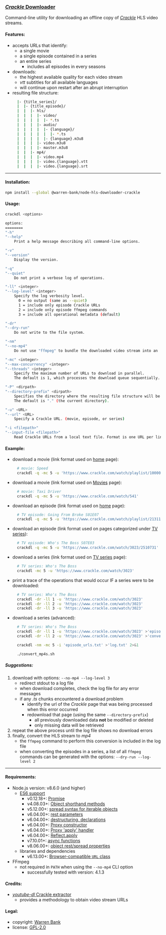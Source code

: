 ### [_Crackle_ Downloader](https://github.com/warren-bank/node-hls-downloader-crackle)

Command-line utility for downloading an offline copy of [_Crackle_](https://www.crackle.com/) HLS video streams.

#### Features:

* accepts URLs that identify:
  - a single movie
  - a single episode contained in a series
  - an entire series
    * includes all episodes in every seasons
* downloads:
  - the highest available quality for each video stream
  - _vtt_ subtitles for all available languages
  - will continue upon restart after an abrupt interruption
* resulting file structure:
  ```bash
    |- {title_series}/
    |  |- {title_episode}/
    |  |  |- hls/
    |  |  |  |- video/
    |  |  |  |  |- *.ts
    |  |  |  |- audio/
    |  |  |  |  |- {language}/
    |  |  |  |  |  |- *.ts
    |  |  |  |  |- {language}.m3u8
    |  |  |  |- video.m3u8
    |  |  |  |- master.m3u8
    |  |  |- mp4/
    |  |  |  |- video.mp4
    |  |  |  |- video.{language}.vtt
    |  |  |  |- video.{language}.srt
  ```

- - - -

#### Installation:

```bash
npm install --global @warren-bank/node-hls-downloader-crackle
```

#### Usage:

```bash
crackdl <options>

options:
========
"-h"
"--help"
    Print a help message describing all command-line options.

"-v"
"--version"
    Display the version.

"-q"
"--quiet"
    Do not print a verbose log of operations.

"-ll" <integer>
"--log-level" <integer>
    Specify the log verbosity level.
      0 = no output (same as --quiet)
      1 = include only episode Crackle URLs
      2 = include only episode ffmpeg commands
      3 = include all operational metadata (default)

"-dr"
"--dry-run"
    Do not write to the file system.

"-nm"
"--no-mp4"
    Do not use "ffmpeg" to bundle the downloaded video stream into an .mp4 file container.

"-mc" <integer>
"--max-concurrency" <integer>
"--threads" <integer>
    Specify the maximum number of URLs to download in parallel.
    The default is 1, which processes the download queue sequentially.

"-P" <dirpath>
"--directory-prefix" <dirpath>
    Specifies the directory where the resulting file structure will be saved to.
    The default is "." (the current directory).

"-u" <URL>
"--url" <URL>
    Specify a Crackle URL. (movie, episode, or series)

"-i <filepath>"
"--input-file <filepath>"
    Read Crackle URLs from a local text file. Format is one URL per line.
```

#### Example:

* download a movie (link format used on [home](https://www.crackle.com/) page):
  ```bash
    # movie: Speed
    crackdl -q -mc 5 -u 'https://www.crackle.com/watch/playlist/10000013/2507152'
  ```
* download a movie (link format used on [Movies](https://www.crackle.com/movies) page):
  ```bash
    # movie: Taxi Driver
    crackdl -q -mc 5 -u 'https://www.crackle.com/watch/541'
  ```
* download an episode (link format used on [home](https://www.crackle.com/) page):
  ```bash
    # TV episode: Going From Broke S01E07
    crackdl -q -mc 5 -u 'https://www.crackle.com/watch/playlist/2131144/2509683'
  ```
* download an episode (link format used on pages categorized under [TV series](https://www.crackle.com/shows)):
  ```bash
    # TV episode: Who's The Boss S07E03
    crackdl -q -mc 5 -u 'https://www.crackle.com/watch/3023/2510731'
  ```
* download a series (link format used on [TV series](https://www.crackle.com/shows) page):
  ```bash
    # TV series: Who's The Boss
    crackdl -mc 5 -u 'https://www.crackle.com/watch/3023'
  ```
* print a trace of the operations that would occur IF a series were to be downloaded:
  ```bash
    # TV series: Who's The Boss
    crackdl -dr -ll 1 -u 'https://www.crackle.com/watch/3023'
    crackdl -dr -ll 2 -u 'https://www.crackle.com/watch/3023'
    crackdl -dr -ll 3 -u 'https://www.crackle.com/watch/3023'
  ```
* download a series (advanced):
  ```bash
    # TV series: Who's The Boss
    crackdl -dr -ll 1 -u 'https://www.crackle.com/watch/3023' >'episode_urls.txt'
    crackdl -dr -ll 2 -u 'https://www.crackle.com/watch/3023' >'convert_mp4s.sh'

    crackdl -nm -mc 5 -i 'episode_urls.txt' >'log.txt' 2>&1

    ./convert_mp4s.sh
  ```

##### Suggestions:

1. download with options: `--no-mp4 --log-level 3`
   * redirect stdout to a log file
   * when download completes, check the log file for any error messages
   * if any _.ts_ chunks encountered a download problem
     - identify the url of the _Crackle_ page that was being processed when this error occurred
     - redownload that page (using the same `--directory-prefix`)
       * all previously downloaded data __not__ be modified or deleted
       * only missing data will be retrieved
2. repeat the above process until the log file shows no download errors
3. finally, convert the HLS stream to _mp4_
   * the `ffmpeg` command to perform this conversion is included in the log file
   * when converting the episodes in a series, a list of all `ffmpeg` commands can be generated with the options: `--dry-run --log-level 2`

- - - -

#### Requirements:

* Node.js version: v8.6.0 (and higher)
  * [ES6 support](http://node.green/)
    * v0.12.18+: [Promise](https://node.green/#ES2015-built-ins-Promise)
    * v4.08.03+: [Object shorthand methods](https://node.green/#ES2015-syntax-object-literal-extensions)
    * v5.12.00+: [spread syntax for iterable objects](https://node.green/#ES2015-syntax-spread-syntax-for-iterable-objects)
    * v6.04.00+: [rest parameters](https://node.green/#ES2015-syntax-rest-parameters)
    * v6.04.00+: [destructuring, declarations](https://node.green/#ES2015-syntax-destructuring--declarations)
    * v6.04.00+: [Proxy constructor](https://node.green/#ES2015-built-ins-Proxy)
    * v6.04.00+: [Proxy 'apply' handler](https://node.green/#ES2015-built-ins-Proxy)
    * v6.04.00+: [Reflect.apply](https://node.green/#ES2015-built-ins-Reflect)
    * v7.10.01+: [async functions](https://node.green/#ES2017-features-async-functions)
    * v8.06.00+: [object rest/spread properties](https://node.green/#ES2018-features-object-rest-spread-properties)
  * libraries and dependencies
    * v6.13.00+: [Browser-compatible `URL` class](https://nodejs.org/api/url.html#url_class_url)
* FFmpeg
  * not required in `PATH` when using the `--no-mp4` CLI option
    * successfully tested with version: 4.1.3

#### Credits:

* [_youtube-dl_ Crackle extractor](https://github.com/ytdl-org/youtube-dl/blob/master/youtube_dl/extractor/crackle.py)
  * provides a methodology to obtain video stream URLs

#### Legal:

* copyright: [Warren Bank](https://github.com/warren-bank)
* license: [GPL-2.0](https://www.gnu.org/licenses/old-licenses/gpl-2.0.txt)
